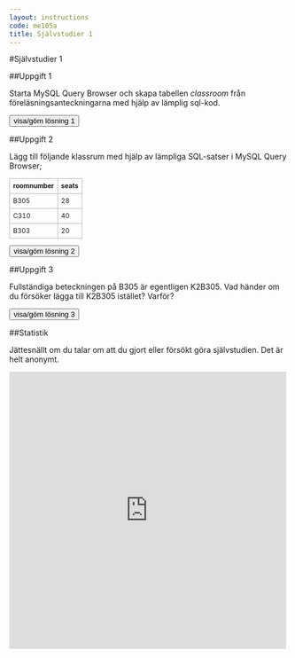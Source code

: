 ```yaml
---
layout: instructions
code: me105a
title: Självstudier 1
---
```


<script>
  var toggle = function(id) {
  var mydiv = document.getElementById(id);
  if (mydiv.style.display === 'block' || mydiv.style.display === '')
    mydiv.style.display = 'none';
  else
    mydiv.style.display = 'block'
  }
</script>

#Självstudier 1

##Uppgift 1

Starta MySQL Query Browser och skapa tabellen *classroom* från föreläsningsanteckningarna med hjälp av lämplig sql-kod. 


<!--START SHOW/HIDE-->
<input type="button" value="visa/göm lösning 1" onclick="toggle('answer1');">

<div id="answer1" style="display:none">

{% highlight sql %}
CREATE TABLE classroom (
  id INT NOT NULL AUTO_INCREMENT PRIMARY KEY,
  roomnumber CHAR(4),
  seats INT
)
{% endhighlight %}</div>
<!--END SHOW/HIDE-->

##Uppgift 2

Lägg till följande klassrum med hjälp av lämpliga SQL-satser i MySQL Query Browser;

<style>
table {border-collapse: collapse;font-size:smaller}
th, td {border: 1px solid #BBBBBB}
th, td {text-align:left}
th, td {padding: 6px;}
</style>

| roomnumber  | seats  |
|---|---|
| B305 | 28 |
| C310 | 40 |
| B303 | 20 |

<!--START SHOW/HIDE-->
<input type="button" value="visa/göm lösning 2" onclick="toggle('answer2');">

<div id="answer2" style="display:none">

<p>SQL för att lägga till rum:</p>

{% highlight mysql %}
INSERT INTO  classroom (roomnumber,seats) VALUES ('B305',28);
INSERT INTO  classroom (roomnumber,seats) VALUES ('C310',40);
INSERT INTO  classroom (roomnumber,seats) VALUES ('B303',20);
{% endhighlight %}

</div>
<!--END SHOW/HIDE-->


##Uppgift 3

Fullständiga beteckningen på B305 är egentligen K2B305. Vad händer om du försöker lägga till K2B305 istället? Varför?
<!--START SHOW/HIDE--><input type="button" value="visa/göm lösning 3" onclick="toggle('answer3');">

<div id="answer3" style="display:none">

<p>Kolumnen roomnumber får max innehålla 4 tecken. Man får ett felmeddelande om man försöker lägga in mer än fyra tecken:</p>

{% highlight text %}
Data too long for column 'roomnumber' at row 1{% endhighlight %}

</div>
<!--END SHOW/HIDE-->

##Statistik

Jättesnällt om du talar om att du gjort eller försökt göra självstudien. Det är helt anonymt.

<iframe frameborder="0" src="http://ddwap.mah.se/k3bope/me105a/self/result.php?thisstudy=1" width="500" height="500">
</iframe>



